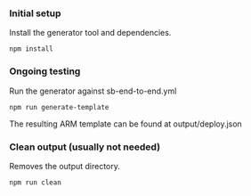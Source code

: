 
### Initial setup

Install the generator tool and dependencies.
```
npm install
```

### Ongoing testing

Run the generator against sb-end-to-end.yml
```
npm run generate-template
```
The resulting ARM template can be found at output/deploy.json

### Clean output (usually not needed)
Removes the output directory.
```
npm run clean
```
